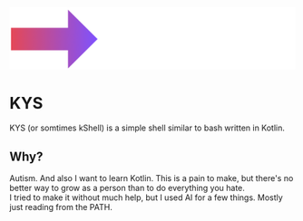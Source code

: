 <!--suppress HtmlUnknownTarget -->
<picture>
  <source media="(prefers-color-scheme: dark)" srcset="https://github.com/TexanDoomGuy/kShell/blob/main/readmeFiles/KYS2Dark.png?raw=true">
  <source media="(prefers-color-scheme: light)" srcset="https://github.com/TexanDoomGuy/kShell/blob/main/readmeFiles/KYS2.png?raw=true">
  <img alt="KYS Logo" src="https://github.com/TexanDoomGuy/kShell/blob/main/readmeFiles/KYS2Dark.png?raw=true">
</picture>


# KYS
KYS (or somtimes kShell) is a simple shell similar to bash written in Kotlin.

## Why?
Autism. And also I want to learn Kotlin.
This is a pain to make, but there's no better way to grow as a person than to do everything you hate.
<br>
I tried to make it without much help, but I used AI for a few things. Mostly just reading from the PATH.
